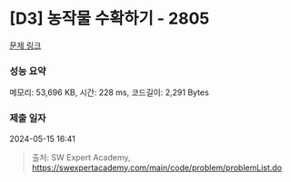 # [D3] 농작물 수확하기 - 2805 

[문제 링크](https://swexpertacademy.com/main/code/problem/problemDetail.do?contestProbId=AV7GLXqKAWYDFAXB) 

### 성능 요약

메모리: 53,696 KB, 시간: 228 ms, 코드길이: 2,291 Bytes

### 제출 일자

2024-05-15 16:41



> 출처: SW Expert Academy, https://swexpertacademy.com/main/code/problem/problemList.do